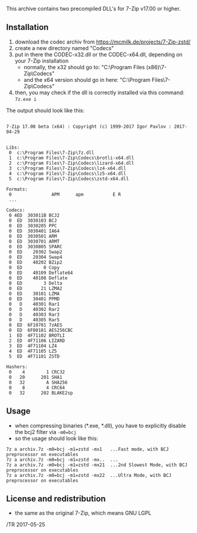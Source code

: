 
This archive contains two precompiled DLL's for 7-Zip v17.00 or higher.

## Installation

1. download the codec archiv from https://mcmilk.de/projects/7-Zip-zstd/
2. create a new directory named "Codecs"
3. put in there the CODEC-x32.dll or the CODEC-x64.dll, depending on your 7-Zip installation
   - normally, the x32 should go to: "C:\Program Files (x86)\7-Zip\Codecs"
   - and the x64 version should go in here: "C:\Program Files\7-Zip\Codecs"
4. then, you may check if the dll is correctly installed via this command: `7z.exe i`

The output should look like this:
```

7-Zip 17.00 beta (x64) : Copyright (c) 1999-2017 Igor Pavlov : 2017-04-29


Libs:
 0  c:\Program Files\7-Zip\7z.dll
 1  c:\Program Files\7-Zip\Codecs\brotli-x64.dll
 2  c:\Program Files\7-Zip\Codecs\lizard-x64.dll
 3  c:\Program Files\7-Zip\Codecs\lz4-x64.dll
 4  c:\Program Files\7-Zip\Codecs\lz5-x64.dll
 5  c:\Program Files\7-Zip\Codecs\zstd-x64.dll

Formats:
 0               APM      apm           E R
 ...

Codecs:
 0 4ED  303011B BCJ2
 0  ED  3030103 BCJ
 0  ED  3030205 PPC
 0  ED  3030401 IA64
 0  ED  3030501 ARM
 0  ED  3030701 ARMT
 0  ED  3030805 SPARC
 0  ED    20302 Swap2
 0  ED    20304 Swap4
 0  ED    40202 BZip2
 0  ED        0 Copy
 0  ED    40109 Deflate64
 0  ED    40108 Deflate
 0  ED        3 Delta
 0  ED       21 LZMA2
 0  ED    30101 LZMA
 0  ED    30401 PPMD
 0   D    40301 Rar1
 0   D    40302 Rar2
 0   D    40303 Rar3
 0   D    40305 Rar5
 0  ED  6F10701 7zAES
 0  ED  6F00181 AES256CBC
 1  ED  4F71102 BROTLI
 2  ED  4F71106 LIZARD
 3  ED  4F71104 LZ4
 4  ED  4F71105 LZ5
 5  ED  4F71101 ZSTD

Hashers:
 0    4        1 CRC32
 0   20      201 SHA1
 0   32        A SHA256
 0    8        4 CRC64
 0   32      202 BLAKE2sp
```

## Usage

- when compressing binaries (*.exe, *.dll), you have to explicitly disable
  the bcj2 filter via `-m0=bcj`
- so the usage should look like this:

```
7z a archiv.7z -m0=bcj -m1=zstd -mx1   ...Fast mode, with BCJ preprocessor on executables
7z a archiv.7z -m0=bcj -m1=zstd -mx..  ...
7z a archiv.7z -m0=bcj -m1=zstd -mx21  ...2nd Slowest Mode, with BCJ preprocessor on executables
7z a archiv.7z -m0=bcj -m1=zstd -mx22  ...Ultra Mode, with BCJ preprocessor on executables
```

## License and redistribution

- the same as the original 7-Zip, which means GNU LGPL

/TR 2017-05-25
